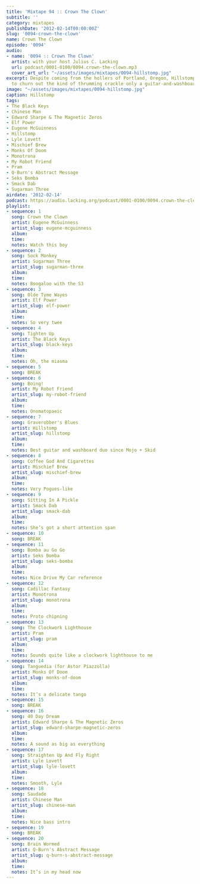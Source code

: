```yaml
---
title: 'Mixtape 94 :: Crown The Clown'
subtitle: ''
category: mixtapes
publishDate: '2012-02-14T00:00:00Z'
slug: '0094-crown-the-clown'
name: Crown The Clown
episode: '0094'
audio:
- name: '0094 :: Crown The Clown'
  artist: with your host Julius C. Lacking
  url: podcast/0001-0100/0094.crown-the-clown.mp3
  cover_art_url: "~/assets/images/mixtapes/0094-hillstomp.jpg"
excerpt: Despite coming from the hollers of Portland, Oregon, Hillstomp still manage
  to churn out the kind of thrumming crackle only a guitar-and-washboard duo can provide.
image: "~/assets/images/mixtapes/0094-hillstomp.jpg"
caption: Hillstomp
tags:
- The Black Keys
- Chinese Man
- Edward Sharpe & The Magnetic Zeros
- Elf Power
- Eugene McGuinness
- Hillstomp
- Lyle Lovett
- Mischief Brew
- Monks Of Doom
- Monotrona
- My Robot Friend
- Pram
- Q-Burn's Abstract Message
- Seks Bomba
- Smack Dab
- Sugarman Three
airdate: '2012-02-14'
podcast: https://audio.lacking.org/podcast/0001-0100/0094.crown-the-clown.mp3
playlist:
- sequence: 1
  song: Crown the Clown
  artist: Eugene McGuinness
  artist_slug: eugene-mcguinness
  album:
  time:
  notes: Watch this boy
- sequence: 2
  song: Sock Monkey
  artist: Sugarman Three
  artist_slug: sugarman-three
  album:
  time:
  notes: Boogaloo with the S3
- sequence: 3
  song: Olde Tyme Wayes
  artist: Elf Power
  artist_slug: elf-power
  album:
  time:
  notes: So very twee
- sequence: 4
  song: Tighten Up
  artist: The Black Keys
  artist_slug: black-keys
  album:
  time:
  notes: Oh, the miasma
- sequence: 5
  song: BREAK
- sequence: 6
  song: Boing!
  artist: My Robot Friend
  artist_slug: my-robot-friend
  album:
  time:
  notes: Onomatopaeic
- sequence: 7
  song: Graverobber's Blues
  artist: Hillstomp
  artist_slug: hillstomp
  album:
  time:
  notes: Best guitar and washboard duo since Mojo + Skid
- sequence: 8
  song: Coffee God And Cigarettes
  artist: Mischief Brew
  artist_slug: mischief-brew
  album:
  time:
  notes: Very Pogues-like
- sequence: 9
  song: Sitting In A Pickle
  artist: Smack Dab
  artist_slug: smack-dab
  album:
  time:
  notes: She’s got a short attention span
- sequence: 10
  song: BREAK
- sequence: 11
  song: Bomba au Go Go
  artist: Seks Bomba
  artist_slug: seks-bomba
  album:
  time:
  notes: Nice Drive My Car reference
- sequence: 12
  song: Cadillac Fantasy
  artist: Monotrona
  artist_slug: monotrona
  album:
  time:
  notes: Proto chipning
- sequence: 13
  song: The Clockwork Lighthouse
  artist: Pram
  artist_slug: pram
  album:
  time:
  notes: Sounds quite like a clockwork lighthouse to me
- sequence: 14
  song: Tanguedia (for Astor Piazzolla)
  artist: Monks Of Doom
  artist_slug: monks-of-doom
  album:
  time:
  notes: It’s a delicate tango
- sequence: 15
  song: BREAK
- sequence: 16
  song: 40 Day Dream
  artist: Edward Sharpe & The Magnetic Zeros
  artist_slug: edward-sharpe-magnetic-zeros
  album:
  time:
  notes: A sound as big as everything
- sequence: 17
  song: Straighten Up And Fly Right
  artist: Lyle Lovett
  artist_slug: lyle-lovett
  album:
  time:
  notes: Smooth, Lyle
- sequence: 18
  song: Saudade
  artist: Chinese Man
  artist_slug: chinese-man
  album:
  time:
  notes: Nice bass intro
- sequence: 19
  song: BREAK
- sequence: 20
  song: Brain Wormed
  artist: Q-Burn's Abstract Message
  artist_slug: q-burn-s-abstract-message
  album:
  time:
  notes: It’s in my head now
---
```


